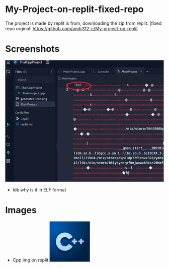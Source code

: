 # My-Project-on-replit-fixed-repo
The project is made by replit is from, downloading the zip from replit. [fixed repo orginal: https://github.com/andr312-c/My-project-on-replit

# Screenshots 
![alt text](https://github.com/andr312-c/My-Project-on-replit-fixed-repo/blob/ae5bf8257b1c45346512d51c2321d2cb703d8f6b/screenshot.png)
- Idk why is it in ELF format
  
# Images
- Cpp img on replit
![alt text](https://github.com/andr312-c/My-Project-on-replit-fixed-repo/blob/2c6210457b077538dce7e0a376dba477c6045f04/ThatCppProject/ThatCppProject/generated-icon.png)
